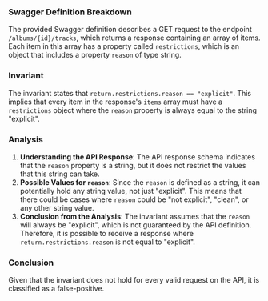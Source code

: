 ### Swagger Definition Breakdown
The provided Swagger definition describes a GET request to the endpoint `/albums/{id}/tracks`, which returns a response containing an array of items. Each item in this array has a property called `restrictions`, which is an object that includes a property `reason` of type string. 

### Invariant
The invariant states that `return.restrictions.reason == "explicit"`. This implies that every item in the response's `items` array must have a `restrictions` object where the `reason` property is always equal to the string "explicit". 

### Analysis
1. **Understanding the API Response**: The API response schema indicates that the `reason` property is a string, but it does not restrict the values that this string can take. 
2. **Possible Values for `reason`**: Since the `reason` is defined as a string, it can potentially hold any string value, not just "explicit". This means that there could be cases where `reason` could be "not explicit", "clean", or any other string value. 
3. **Conclusion from the Analysis**: The invariant assumes that the `reason` will always be "explicit", which is not guaranteed by the API definition. Therefore, it is possible to receive a response where `return.restrictions.reason` is not equal to "explicit". 

### Conclusion
Given that the invariant does not hold for every valid request on the API, it is classified as a false-positive.
